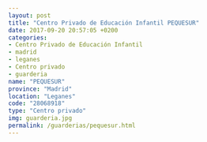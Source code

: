 ```yaml
---
layout: post
title: "Centro Privado de Educación Infantil PEQUESUR"
date: 2017-09-20 20:57:05 +0200
categories:
- Centro Privado de Educación Infantil
- madrid
- leganes
- Centro privado
- guarderia
name: "PEQUESUR"
province: "Madrid"
location: "Leganes"
code: "28068918"
type: "Centro privado"
img: guarderia.jpg
permalink: /guarderias/pequesur.html
---
```

